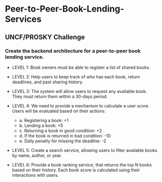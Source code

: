 # Peer-to-Peer-Book-Lending-Services
## UNCF/PROSKY Challenge
### Create the backend architecture for a peer-to-peer book lending service.

- LEVEL 1: Book owners must be able to register a list of shared books.

- LEVEL 2: Help users to keep track of who has each book, return deadlines, and past sharing history.

- LEVEL 3: The system will allow users to request any available book. They must return them within a 30-days period.

- LEVEL 4: We need to provide a mechanism to calculate a user score. Users will be evaluated based on their actions:
  - a. Registering a book: +1
  - b. Lending a book: +5
  - c. Returning a book in good condition: +2
  - d. If the book is returned in bad condition: -10
  - e. Daily penalty for missing the deadline: -2
  
- LEVEL 5: Create a search service, allowing users to filter available books by name, author, or year.

- LEVEL 6: Provide a book ranking service, that returns the top N books based on their history. Each book score is calculated using their interactions with users.
